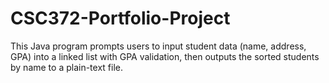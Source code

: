 # CSC372-Portfolio-Project
This Java program prompts users to input student data (name, address, GPA) into a linked list with GPA validation, then outputs the sorted students by name to a plain-text file.
